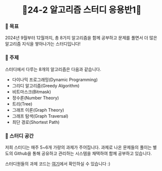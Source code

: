 # <div align="center">📒24-2 알고리즘 스터디 응용반1📒</div>

### 📌 목표

2024년 9월부터 12월까지, 총 8가지 알고리즘을 함께 공부하고 문제를 풀면서 더 많은 알고리즘 지식을 쌓아나가는 스터디입니다!

### 📌 주제

스터디에서 다루는 8개의 알고리즘은 다음과 같습니다.

* 다이나믹 프로그래밍(Dynamic Programming)
* 그리디 알고리즘(Greedy Algorithm)
* 비트마스크(Bitmask)
* 정수론(Number Theory)
* 트리(Tree)
* 그래프 이론(Graph Theory)
* 그래프 탐색(Graph Traversal)
* 최단 경로(Shortest Path)
  
### 📌 스터디 공간

저희 스터디는 매주 5~6개 가량의 과제가 주어집니다. 과제로 나온 문제들의 풀이는 별도의 Github을 통해 공유하고 관리하는 시스템을 채택하여 함께 공부하고 있습니다.

스터디원들의 과제 코드는 [여기](https://github.com/24-2-NET-Algorithm-Study-1)에서 확인하실 수 있습니다 :)
